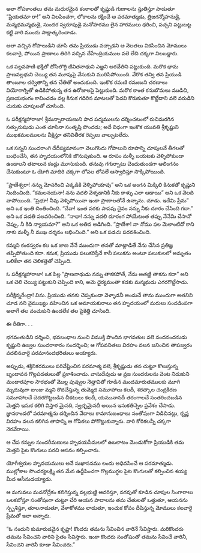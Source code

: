 ﻿అలా గోపకాంతలు తమ మధురమైన కంఠాలతో కృష్ణుడి గుణాలను స్తుతిస్తూ పాడుతూ “ప్రియతమా రా!” అని విలపించగా, లోకాలను రక్షించే ఆ పరమాత్ముడు, త్రిజగన్మోహనుడై, మన్మథమన్మథుడై, సుందర స్వరూపుడై మనోహరము లైన హారములు ధరించి, పచ్చని పట్టుబట్ట కట్టి వారి ముందు సాక్షాత్కరించాడు. 

అలా వచ్చిన గోపాలుడిని చూసి తమ ప్రియుడు వచ్చాడని ఆ నెలతలు వికసించిన మోములు కలవారై, పోయిన ప్రాణాలు తిరిగి వచ్చిన దేహేంద్రియముల వలె లేచి చక్కగా నిలబడ్డారు. 

ఒక పల్లవపాణి భక్తితో దోసిలొగ్గి జీవితనాథుని ఎఱ్ఱని అరచేతిని పట్టుకుంది. మరొక భామ ప్రాణవల్లభుని చెయ్యి తన మూపుపై వేసుకుని మురిసిపోయింది. వేరొక తన్వి తన ప్రియుడి తాంబూల చర్వితాన్ని తన చేతితో అందుకుంది. ఇంకొక రమణి రమణుని చరణాలు వియోగాగ్నితో ఉడికిపోతున్న తన ఉరోజాలపై పెట్టుకుంది. మరొక కాంత కనుబొమలు ముడిచి, ప్రణయభంగం కావించడం వల్ల కినుక గదిరిన మాటలతో పెదవి కొరుకుతూ కొట్టేదాని వలె వరుడిని చురుకు చూపులతో చూసింది. 

ఓ పరీక్షన్మహారాజా! శ్రీమన్నారాయణుని పాద పద్మములను దర్శించటంలో రుచిమరగిన సత్పురుషుడు ఎంత చూసినా సంతృప్తి పొందడు; అదే విధంగా ఇంకొక యువతి శ్రీకృష్ణుని ముఖకమలములను వీక్షిస్తూ తనివితీరక రెప్పలు వాల్చుటలేదు. 

ఒక సన్నని సుందరాంగి దేదీప్యమానంగా వెలుగొందు గోపాలుని రూపాన్ని చూపులనే తీగలతో బంధించేసి, తన హృదయంలోనికి జొనుపుకుంది. ఆ రూపం మళ్ళీ బయటకు వెళ్ళిపోకుండా ఉండాలని తటాలున కండ్లు మూసుకుంది. తనువు గగుర్పాటు చెందుతుండగా ఆలింగనం చేసుకుంటూ ఓ యోగి మాదిరి చక్కగా లోపల లోపలే ఆస్వాదిస్తూ సొక్కిపోయింది. 

“ప్రాణేశ్వరా! నన్ను మోసగించి ఎక్కడికి వెళ్ళిపోయావు” అని ఒక అంగన మిక్కిలి కినుకతో కృష్ణుని నిందించింది. “కమలనయనా! నను వదలి వెళ్ళడానికి నీకు కాళ్ళు ఎలా ఆడాయి” అని ఒక వెలది వాపోయింది. “ప్రభూ! నీవు వెళ్ళిపోయినా ఇంకా ప్రాణాలతోనే ఉన్నాను. చూడు. ఇదేమి ప్రేమ” అని ఒక ఇంతి చింతించింది. “దేవా! ఇంత వరకు పాపపు దైవం నన్ను నీకు దూరం చేసింది గదా.” అని ఒక పడతి పలవరించింది. “నాథా! నన్ను వదలి దూరంగ పోయేటంత తప్పు నేనేమి చేసానో చెప్పు. నీ కిది న్యాయమా?” అని ఒక అతివ అడిగింది. “ప్రాణేశా! నా నోము ఫల మెలాంటిదో కాని నాకు మళ్ళీ నీ ముఖ దర్శనం లభించింది.” అని ఒక పడచు పరవశించింది. 

కమ్మని కంఠస్వరం కల ఒక జాణ నేనే ముందుగా తనతో మాట్లాడితే నేను చేసిన ప్రతిజ్ఞ తప్పిపోతుంది కదా. కనుక, ప్రియుడు పలుకరిస్తేనే కానీ పలుకను అంటూ పలుకులలో అమృతం ఒలికేలా తన చెలికత్తెతో చెప్పింది. 

ఓ పరీక్షన్మహారాజా! ఒక పిల్ల “ప్రాణనాథుడు నన్ను తాకకపోతే, నేను అతణ్ణి తాకను కదా” అని ఒక చెలి చెయ్యి పట్టుకుని చెప్పింది కాని, అమె ధైర్యమంతా కడకు మన్మథుడు ఎగరగొట్టేసాడు. 

పరీక్షిన్నరేంద్రా! విను. ప్రియుడు తనకు చెప్పకుండా వెళ్ళాడనీ అందుచే తాను ముందుగా అతనిని చూడ నని వైముఖ్యం వహించిన ఒక అమాయకురాలు తన హృదయంలో మరులు సందడింపగా అలాగే తల వంచుకుని ఉండలేక తల పైకెత్తి చూసింది. 

ఈ రీతిగా. . . 

భగవంతుడిని దర్శించి, భవబంధాల నుంచి విముక్తి పొందిన భాగవతుల వలె నందనందనుడు కృష్ణుని ఉజ్వల సుందరాకారం సందర్శించి; ఆ గోపవనితలు విరహం వలన జనించిన తాపజ్వరం వదలినవారై పరమానందభరితులు అయ్యారు. 

అప్పుడు, శక్తినికరములు పరివేష్టించిన పరమాత్మ వలె, శ్రీకృష్ణుడు తన చుట్టూ కొలుస్తున్న బృందావన గొల్లపడతులుతో ప్రకాశించాడు. వాసుదేవుడు ఆ వ్రజ సుందరులను వెంట నిడుకుని మందారపూల సౌరభంతో మొల్ల పువ్వుల నెత్తావితో గూడిన మందమారుతములకు మూగి మృదువుగా జుంజు మ్మని రొదచేస్తున్న తుమ్మెద సమూహాలు కలదీ, శరత్కాల చంద్రకిరణ సమూహాలచే చెదరగొట్టబడిన చీకటులు కలదీ, యమునానదీ తరంగాలచే సంతరించబడిన మెత్తని ఇసుక కలిగి విస్తార మైనది, స్వచ్ఛమైనదీ అయిన ఇసుకతిన్నెల ప్రవేశం చేసాడు. జ్ఞానకాండలో పరమాత్మను దర్శించిన వేదాలు కామానుబంధాలు సంతోషంగా విడిచినట్లు, కృష్ణ విరహం వలన కలిగిన తాపాన్ని ఆ గోపికలు పోగొట్టుకున్నారు. వారి కోరికలన్నీ చక్కగా నెరవేరాయి. 

ఆ చేప కన్నుల సుందరీమణులు హృదయసీమలలో ఉబలాటం మెండుకోగా ప్రియుడికి తమ మెత్తని పైట కొంగులు పరచి ఆసనం కల్పించారు. 

యోగీశ్వరుల హృదయములు అనే సుఖాసనము లందు అధివసించే ఆ పరమాత్ముడు. ముల్లోకాల సౌందర్యలక్ష్మి తన మేన ఉద్దీపించగా గొల్లముగ్ధల పైట కొంగులతో కల్పించిన శయ్య మీద ఆసీనుడయ్యాడు. 

ఆ మగువలు మదనోద్రేకం కలిగిస్తున్న వల్లభుణ్ణి ఆదరిస్తూ, నగవుతో కూడిన చూపుల సింగారాలు ఒలకబోస్తూ సంతోషంగా చుట్టూ చేరి ఆయన పాదాలను తమ చేతులతో ఒత్తుతూ, ఆయనను స్పృశిస్తూ, తూలనాడుతూ, వేళాకోళము లాడుతూ, ఇంచుక కోపం దీపిస్తున్న మోములు కలవారై ప్రేమతో ఇలా అన్నారు. 

“ఓ నందుని కుమారుడవైన కృష్ణా! కొందరు తమను సేవించిన వారినే సేవిస్తారు. మరికొందరు తమను సేవించని వారిని సైతం సేవిస్తారు. ఇంకా కొందరు సంతోషంతో తమను సేవించే వారినీ, సేవించని వారినీ కూడా సేవించరు.” 

